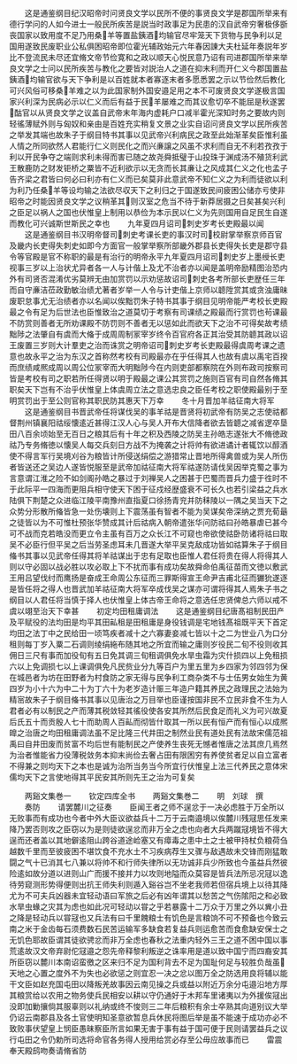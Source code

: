 <!-- { "loadSidebar": true } -->
　　这是通鉴纲目纪汉昭帝时问贤良文学以民所不便的事贤良文学是郡国所举来有德行学问的人如今进士一般民所疾苦是説当时政事足为民患的汉自武帝穷奢极侈斵丧国家以致用度不足乃用桑羊等置盐銕酒均输官尽牢笼天下货物与民争利以足国用遂致民废职业公私俱困昭帝即位霍光辅政始元六年春因諌大夫杜延年奏説年岁比不登流民未尽还宜脩文帝节俭寛和之政以顺天心悦民意乃诏有司进郡国所举来举良文学之士问以民所疾苦与教化之要皆对説治人之道在抑末利而开仁义今郡国置盐銕酒均输官欲与天下争利是以百姓就本者寡逐末者多愿悉罢之示以节俭然后教化可兴风俗可移桑羊难之以为此国家制外国安邉足用之本不可废贤良文学遂极言国家兴利深为民病必示以仁义而后有益于民羊屡难之而其议愈切卒不能屈是秋遂罢酤官以从贤良文学之议盖自武帝末年海内虚耗户口减半霍光深知时务之要故内则轻徭薄赋外则与匈奴和亲由是百姓充实稍复文景之业实自诏问贤良文学以民所疾苦之举发其端也故朱子于纲目特书其事以见武帝兴利病民之政至此始渐革矣臣惟利虽人情之所同欲然人君能行仁义则民化之而兴亷譲之风虽不求利而自无不利若孜孜于利以开民争夺之端则求利未得而害已随之故尧舜抵璧于山投珠于渊成汤不殖货利武王散鹿防之财发钜桥之粟皆不近利欲示以无贪而长其亷让之风成其仁义之化也孟子告齐梁之君皆曰何必曰利亦有仁义而已矣莫非此意武帝不知仁义之为利而徒欲以利为利乃任桑羊等设均输之法欲尽収天下之利归之于国遂致民间疲困公储亦亏使非昭帝之时能因贤良文学之议稍革其则汉室之危当不待于新莽居摄之日矣甚矣兴利之臣足以祸人之国也伏惟皇上制用以恭俭为本示民以仁义为先则国用自足民生自遂而教化可兴诚斯世斯民之幸也
　　九年夏四月诏司刺史岁考长吏殿最以闻
　　这是通鉴纲目书汉明帝督司刺史考课长吏的事汉时司校尉掌举察京师百官及畿内长吏得失刺史如即今方面官一般掌举察所部畿外郡县长吏得失长吏是郡守县令等官殿是官不称职的最是有治行的明帝永平九年夏四月诏司刺史岁上墨绶长吏视事三岁以上治状尤异者各一人与计偕上及尤不治者亦以闻是盖明帝励精图治恐内外有司贤否混淆优劣莫辨无由加赏罚以示劝惩故诏司刺史各考所部长吏歴任三年而自守亷洁莅政勤敏治绩尤著者岁举一人令与计吏偕上京师以聼陞赏其或贪浊庸昧废职怠事尤无治绩者亦以名闻以俟黜罚朱子特书其事于纲目见明帝能严考校长吏殿最之令有足为后世法也臣惟致治之道莫切于考察有司课绩之殿最而行赏罚也茍课最不防赏则善者无所劝课殿不防罚则不善者无以惩如此而欲天下之治不可得矣故考绩黜陟之法肇自有虞而大偹于成周周制冡宰岁终令百官府各正其治受其防聼其政以诏王废置三岁则大计羣吏之治而诛赏之明帝诏司刺史岁考长吏殿最得虞周考课之遗意也故永平之治为东汉之首称然考校有司殿最亦在乎任得其人也故有虞以禹宅百揆而庶绩咸熈成周以周公位冡宰而大明黜陟今在内则吏部都察院在外则布政司按察司皆是考校有司之职若所任得贤以明于殿最之课公其赏罚之施则百官有司自然各脩其职矣天下岂有不治乎伏惟皇上体虞周立法之意选忠良之臣任考校之职使殿最别于至明赏罚出于至公则官称其职民防其惠天下万幸
　　冬十月晋加羊祜征南大将军
　　这是通鉴纲目书晋武帝任将谋伐吴的事羊祜是晋贤将初武帝有防吴之志使祜都督荆州镇襄阳祜绥懐逺近甚得江汉人心与吴人开布大信降者欲去皆聼之减省逻卒垦田八百余顷始至无百日之粮其后有十年之积及西陵之防吴主孙皓志遂张大不脩徳政祜乃专务脩徳以懐吴人每交兵刻日方战不为掩袭之计将帅有欲进谲计者辄饮以醇酒使不得言军行吴境刈谷为粮皆计所侵送绢偿之游猎常止晋地所得禽兽或为吴人所伤者皆送还之吴边人遂皆悦服至是武帝加祜征南大将军祜遂防请伐吴因举克蜀之事为言意谓江淮之险不如剑阁孙皓之暴过于刘禅吴人之困甚于巴蜀而晋兵力盛于徃时不于此际平一四海而更阻兵相守使天下困于征戍经歴盛衰不可长久也若引梁益之兵水陆俱下荆楚之众进临江陵平南豫州直指夏口徐扬青兖并防秣陵以一隅之吴当天下之众势分形散所偹皆急一处伤壊则上下震荡虽有智者不能为吴谋矣帝深纳之贾充荀朂之徒皆以为不可惟杜预张华赞成其计后祜病入朝帝遣张华问防祜曰孙皓暴虐已甚今可不战而克若皓没而更立令主虽有百万之众长江不可窥也帝欲使祜卧防诸将祜曰取吴不必臣行但平吴之后当劳圣虑耳未几晋遂大举平吴克敌成功皆如祜算朱子于纲目偹书其事以见武帝任得其将羊祜谋出于忠有足取也臣惟人君任将贵在得人将得其人则以守必固以战必胜以攻必取上下不扰而事有成功矣故舜命伯禹征苗而文徳以敷武王用吕望伐纣而鹰扬是奋成王命周公东征而三罪斯得宣王命尹吉甫北征而玁狁遂逐是皆任将之得人也晋武加羊祜征南大将军卒成伐吴之谋亦可谓将得其人焉朱子书之纲目以人君任将当慎于择人也伏惟皇上体古帝王命将之意选任忠贤俾总六师以戒不虞以翊至治天下幸甚
　　初定均田租庸调法
　　这是通鉴纲目纪唐髙祖制民田产及平赋役的法均田是均平其田畆租是田租庸是身役钱调是宅地钱髙祖既平天下首定均田之法丁中之民给田一顷笃疾者减十之六寡妻妾减七皆以十之二为世业八为口分租则每丁岁入粟二石调则绫绢絁布随其地之所宜而输之庸则岁役民二旬不役则收其佣日三尺有事而加役旬有五日免其调三旬租调俱免水旱虫霜为灾什损四以上免租损六以上免调损七以上课调俱免凡民赀业分九等百户为里五里为乡四家为邻四邻为保在城邑者为坊在田野者为村食防之家无得与民争利工商杂类不与士伍男女始生为黄四岁为小十六为中二十为丁六十为老岁造计赈三年造户籍其养民之政理民之法始为精宻故朱子于纲目偹书其事以见唐治之万目举也臣谨按国非民不立民非食不生为人君者必有以制民之产而薄其税敛轻其徭役使各安其所然后民食足而礼义为可兴故夏后氏五十而贡殷人七十而助周人百畆而彻皆什取其一所以民有恒产而有恒心以成熈皥之治唐之均田租庸调法虽不足比隆三代井田之制然业民有道处民有法故宋儒范祖禹曰自井田废而贫富不均后世有能制民之产使养生丧死无憾者惟唐之法其庶几焉然为治者惟能省力役薄税敛务本抑末尚俭去奢占田有限困穷有养使贫者足以自立富者不得兼之则均天下之本也是诚为治所当务当今所宜行伏惟皇上法三代养民之意体宋儒均天下之言使地得其平民安其所则先王之治为可复矣







　　两谿文集巻一
　　钦定四库全书
　　两谿文集巻二
　　明　刘球　撰
　　奏防
　　请罢麓川之征奏
　　臣闻王者之师不逞忿于一决必虑胜于万全所以无败事而有成功也今者中外大臣议欲益兵十二万于云南邉境以俟麓川残冦思任发来降乃罢否则攻之臣窃以为是则徒欲逞忿而非万全之虑也向者大兵两蹴冦境皆不得大逞而还者盖以其地僻逺阻山跨谷道途崄塞又有瘴毒之患中土之士被甲持杖负粮荷刍越数千里而至彼疲困不堪饮食不充水土不习疾病荐生又骤与敌遇故未交锋而刚猛敢闘之气十已消其七八兼以将帅不和行师失律所以无功诚非兵少所致也今虽益兵然彼险逺如故分道以进则山广而援不接并力以攻则地隘而众莫容是皆兵法所忌况冦以逸待劳窥测形势得便则出抗王师失利则遁入谿谷岂不坐老我师若但宿兵境上以待其降尤为不可夫兵凶器未宜轻动语曰军旅之后必有凶年谓其以愁苦之气伤隂阳之和必致水旱虫蝝之灾其为虑也如此况可轻动以甞之乎若暴露十二万众于万里之外以兾小丑之降是轻动兵以甞冦也又兵法有曰千里餽粮士有饥色是言粮饷不可不预备也今致云南之米于金齿每石须费数石民苦运输军多缺食若复益兵则运愈苦而食愈缺安保士之无饥色耶故臣谓其徒欲骋忿而非万全虑也春秋之法重内轻外三王之道不困中国以事荒逺故汉文帝弃尉佗冦邉之怨先帝释黎利叛逆之诛率用是道以致中国宁而四裔安其所臣窃以麓川本南诏蛮徼之区来归不足为国利背去不足为国耻何足与较胜负哉虽天地之心置之度外不为失也必欲惩之则宜忍一决之忿以图万全之防选用良将辅以能干文臣如赵充国屯田以降叛羌故事因云南见操之兵或益以附近万余分屯邉沿地方厚其粮赏给以农用之物务使兵民相安以耕以守仍通好于木邦车里诸夷以为外援俟冦出没即加勦攘倘其服辜则以礼纳或终不悛则三二年后粮积有余士卒熟其向道别议大举仍诏云南郡县及各土官使明知圣意欲暂息兵休民将图后举是虽不能速于成功亦必不致败事伏望皇上悯臣愚昧察臣所言如果无害于事有益于国可便于民则请罢益兵之议行屯田之令仍勅所司选将命官各务得人授用给赏必存至公毋应故事而已
　　雷震奉天殿鸱吻奏请脩省防
